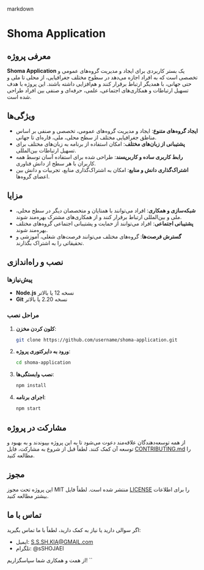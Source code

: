 markdown
# Shoma Application

## معرفی پروژه

**Shoma Application** یک بستر کاربردی برای ایجاد و مدیریت گروه‌های عمومی و تخصصی است که به افراد اجازه می‌دهد در سطوح مختلف جغرافیایی، از محلی تا ملی و حتی جهانی، با همدیگر ارتباط برقرار کنند و هم‌افزایی داشته باشند. این پروژه با هدف تسهیل ارتباطات و همکاری‌های اجتماعی، علمی، حرفه‌ای و صنفی بین افراد طراحی شده است.

## ویژگی‌ها

- **ایجاد گروه‌های متنوع**: ایجاد و مدیریت گروه‌های عمومی، تخصصی و صنفی بر اساس مناطق جغرافیایی مختلف از سطح محلی، ملی، قاره‌ای تا جهانی.
- **پشتیبانی از زبان‌های مختلف**: امکان استفاده از برنامه به زبان‌های مختلف برای تسهیل ارتباطات بین‌المللی.
- **رابط کاربری ساده و کاربرپسند**: طراحی شده برای استفاده آسان توسط همه کاربران با هر سطح از دانش فناوری.
- **اشتراک‌گذاری دانش و منابع**: امکان به اشتراک‌گذاری منابع، تجربیات و دانش بین اعضای گروه‌ها.

## مزایا

- **شبکه‌سازی و همکاری**: افراد می‌توانند با همتایان و متخصصان دیگر در سطح محلی، ملی و بین‌المللی ارتباط برقرار کنند و از همکاری‌های مشترک بهره‌مند شوند.
- **پشتیبانی اجتماعی**: افراد می‌توانند از حمایت و پشتیبانی اجتماعی گروه‌های مختلف بهره‌مند شوند.
- **گسترش فرصت‌ها**: گروه‌های مختلف می‌توانند فرصت‌های شغلی، آموزشی و تحقیقاتی را به اشتراک بگذارند.

## نصب و راه‌اندازی

### پیش‌نیازها

- **Node.js** نسخه 12 یا بالاتر
- **Git** نسخه 2.20 یا بالاتر

### مراحل نصب

1. **کلون کردن مخزن**:
   ```sh
   git clone https://github.com/username/shoma-application.git
   ```
2. **ورود به دایرکتوری پروژه**:
   ```sh
   cd shoma-application
   ```
3. **نصب وابستگی‌ها**:
   ```sh
   npm install
   ```
4. **اجرای برنامه**:
   ```sh
   npm start
   ```

## مشارکت در پروژه

از همه توسعه‌دهندگان علاقه‌مند دعوت می‌شود تا به این پروژه بپیوندند و به بهبود و توسعه آن کمک کنند. لطفاً قبل از شروع به مشارکت، فایل [CONTRIBUTING.md](CONTRIBUTING.md) را مطالعه کنید.

## مجوز

این پروژه تحت مجوز MIT منتشر شده است. لطفاً فایل [LICENSE](LICENSE) را برای اطلاعات بیشتر مطالعه کنید.

## تماس با ما

اگر سوالی دارید یا نیاز به کمک دارید، لطفاً با ما تماس بگیرید:
- ایمیل: S.S.SH.KIA@GMAIL.com
- تلگرام: @sSHOJAEI

از همت و همکاری شما سپاسگزاریم!
``

